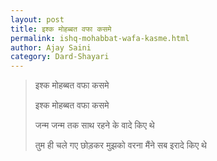 ```yaml
---
layout: post
title: इश्क मोहब्बत वफा कसमे 
permalink: ishq-mohabbat-wafa-kasme.html
author: Ajay Saini
category: Dard-Shayari
---
```

> इश्क मोहब्बत वफा कसमे 
> 
> इश्क मोहब्बत वफा कसमे 
> 
> जन्म जन्म तक साथ रहने के वादे किए थे 
> 
> तुम ही चले गए छोड़कर मुझको वरना मैंने सब इरादे किए थे
